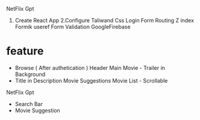 NetFlix Gpt
1. Create React App 
2.Configure Taliwand Css
Login Form 
Routing
Z index 
Formik
useref
Form Validation 
GoogleFirebase




# feature 
- Browse ( After authetication )
Header
Main Movie -
 Trailer in Background 
 - Title in Description 
 Movie Suggestions 
  Movie List - Scrollable 


  NetFlix Gpt 
  - Search Bar
  - Movie Suggestion 